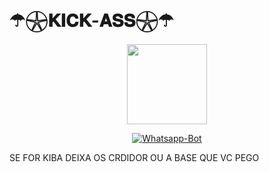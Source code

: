 # ☂︎𓇽𝐊𝐈𝐂𝐊-𝐀𝐒𝐒𓇽☂︎

<p align="center">
<img src="https://static.wikia.nocookie.net/kenja-no-mago/images/8/85/Sizilien_von_klode_1.jpg/revision/latest/top-crop/width/300/height/300?cb=20190417164406" width="128" height="128"/>
</p>
<p align="center">
<a href="#"><img title="Whatsapp-Bot" src="https://img.shields.io/badge/Termux Whatsapp Bot-green?colorA=%23ff0000&colorB=%23017e40&style=for-the-badge"></a>
</p>



SE FOR KIBA DEIXA OS CRDIDOR OU A BASE QUE VC PEGO

